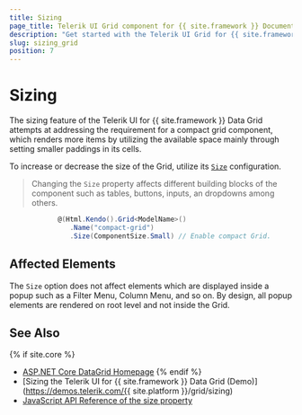 ```yaml
---
title: Sizing
page_title: Telerik UI Grid component for {{ site.framework }} Documentation - Sizing
description: "Get started with the Telerik UI Grid for {{ site.framework }} and learn about its sizing options."
slug: sizing_grid
position: 7
---
```


# Sizing

The sizing feature of the Telerik UI for {{ site.framework }} Data Grid attempts at addressing the requirement for a compact grid component, which renders more items by utilizing the available space mainly through setting smaller paddings in its cells.

To increase or decrease the size of the Grid, utilize its [`Size`](https://docs.telerik.com/aspnet-mvc/api/kendo.mvc.ui.fluent/gridbuilder#sizekendomvcuicomponentsize) configuration.

> Changing the `Size` property affects different building blocks of the component such as tables, buttons, inputs, an dropdowns among others.

```C#
            @(Html.Kendo().Grid<ModelName>()
               .Name("compact-grid")
               .Size(ComponentSize.Small) // Enable compact Grid.
```

## Affected Elements

The `Size` option does not affect elements which are displayed inside a popup such as a Filter Menu, Column Menu, and so on. By design, all popup elements are rendered on root level and not inside the Grid.

## See Also

{% if site.core %}
* [ASP.NET Core DataGrid Homepage](https://www.telerik.com/aspnet-core-ui/grid)
{% endif %}
* [Sizing the Telerik UI for {{ site.framework }} Data Grid (Demo)](https://demos.telerik.com/{{ site.platform }}/grid/sizing)
* [JavaScript API Reference of the size property](https://docs.telerik.com/kendo-ui/api/javascript/ui/grid/configuration/size)
